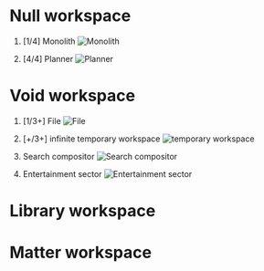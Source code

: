 # Null workspace

1. [1/4] Monolith
![Monolith](https://i.imgur.com/VW6kiyd.png)

2. [4/4] Planner
![Planner](https://i.imgur.com/bS7jPai.png)


# Void workspace

1. [1/3+] File
![File](https://i.imgur.com/hgBSM8a.png)

2. [+/3+] infinite temporary workspace
![temporary workspace](https://i.imgur.com/WguoAJ7.png)

3. Search compositor
![Search compositor](https://i.imgur.com/Bj9bpwy.png)

4. Entertainment sector
![Entertainment sector](https://i.imgur.com/PVDaBWP.png)

# Library workspace
# Matter workspace